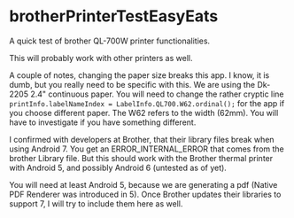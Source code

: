 # brotherPrinterTestEasyEats
A quick test of brother QL-700W printer functionalities.

This will probably work with other printers as well. 

A couple of notes, changing the paper size breaks this app. I know, it is
dumb, but you really need to be specific with this. We are using the Dk-2205 2.4" continuous paper. You will need to change the
rather cryptic line `printInfo.labelNameIndex = LabelInfo.QL700.W62.ordinal();` for the app if you choose different paper. The
W62 refers to the width (62mm). You will have to investigate if you have something different.

I confirmed with developers at Brother, that their library files break when using Android 7. You get an ERROR_INTERNAL_ERROR that comes from the brother
Library file. But this should work with the Brother thermal printer with Android 5, and possibly Android 6 (untested as of yet).

You will need at least Android 5, because we are generating a pdf (Native PDF Renderer was introduced in 5). Once Brother updates their libraries to support 7, I will try to include them here as well.
